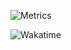 ![Metrics](https://metrics.lecoq.io/DatGoofyGoobber?template=classic&languages=1&stars=1&followup=1&people=1&activity=1&notable=1&achievements=1&languages.limit=8&languages.sections=most-used&languages.colors=github&languages.threshold=0%25&languages.indepth=false&languages.analysis.timeout=15&languages.categories=markup%2C%20programming&languages.recent.categories=markup%2C%20programming&languages.recent.load=300&languages.recent.days=14&stars.limit=4&followup.sections=repositories&followup.indepth=false&people.limit=24&people.size=28&people.types=followers%2C%20following&people.identicons=false&people.shuffle=false&activity.limit=5&activity.load=300&activity.days=14&activity.filter=all&activity.visibility=all&activity.timestamps=false&achievements.threshold=C&achievements.secrets=true&achievements.display=detailed&achievements.limit=0&notable.from=organization&notable.repositories=false&notable.indepth=false&config.timezone=Europe%2FLondon)

![Wakatime](https://wakatime.com/share/@78bcc80e-c76e-4ef7-bcae-5afcacaf2ced/7cf6f4ba-8cfd-4052-94ae-9ad7fdea749e.svg)
